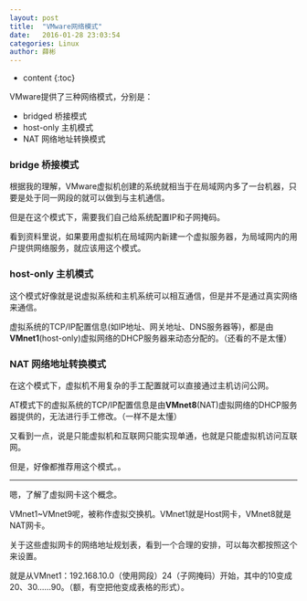 ```yaml
---
layout: post
title:  "VMware网络模式"
date:   2016-01-28 23:03:54
categories: Linux
author: 薛彬
---
```

* content
{:toc}






VMware提供了三种网络模式，分别是：

- bridged 桥接模式
- host-only 主机模式
- NAT 网络地址转换模式

### bridge 桥接模式

根据我的理解，VMware虚拟机创建的系统就相当于在局域网内多了一台机器，只要是处于同一网段的就可以做到与主机通信。

但是在这个模式下，需要我们自己给系统配置IP和子网掩码。

看到资料里说，如果要用虚拟机在局域网内新建一个虚拟服务器，为局域网内的用户提供网络服务，就应该用这个模式。

### host-only 主机模式

这个模式好像就是说虚拟系统和主机系统可以相互通信，但是并不是通过真实网络来通信。

虚拟系统的TCP/IP配置信息(如IP地址、网关地址、DNS服务器等)，都是由**VMnet1**(host-only)虚拟网络的DHCP服务器来动态分配的。（还看的不是太懂）

### NAT 网络地址转换模式

在这个模式下，虚拟机不用复杂的手工配置就可以直接通过主机访问公网。

AT模式下的虚拟系统的TCP/IP配置信息是由**VMnet8**(NAT)虚拟网络的DHCP服务器提供的，无法进行手工修改。（一样不是太懂）

又看到一点，说是只能虚拟机和互联网只能实现单通，也就是只能虚拟机访问互联网。

但是，好像都推荐用这个模式。。

----------

嗯，了解了虚拟网卡这个概念。

VMnet1~VMnet9呢，被称作虚拟交换机。VMnet1就是Host网卡，VMnet8就是NAT网卡。

关于这些虚拟网卡的网络地址规划表，看到一个合理的安排，可以每次都按照这个来设置。

就是从VMnet1：192.168.10.0（使用网段）24（子网掩码）开始，其中的10变成20、30……90。（额，有空把他变成表格的形式）。 

